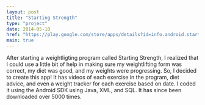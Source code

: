 ```yaml
---
layout: post
title: "Starting Strength"
type: "project"
date: 2014-05-10
href: "https://play.google.com/store/apps/details?id=info.android.startingstrength&hl=en"
main: true
---
```


After starting a weightligting program called Starting Strength, I realized that I could use a little bit of help in making sure my weightlifting form was correct, my diet was good, and my weights were progressing. So, I decided to create this app! It has videos of each exercise in the program, diet advice, and even a weight tracker for each exercise based on date. I coded it using the Android SDK using Java, XML, and SQL. It has since been downloaded over 5000 times. 